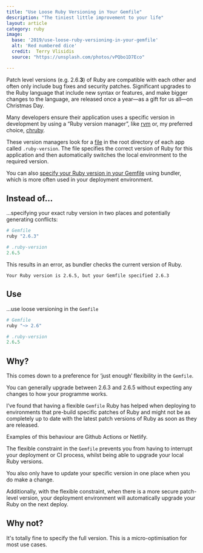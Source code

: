 ```yaml
---
title: "Use Loose Ruby Versioning in Your Gemfile"
description: "The tiniest little improvement to your life"
layout: article
category: ruby
image:
  base: '2019/use-loose-ruby-versioning-in-your-gemfile'
  alt: 'Red numbered dice'
  credit:  Terry Vlisidis
  source: "https://unsplash.com/photos/vPQbo1D7Eco"

---
```


Patch level versions (e.g. 2.6.**3**) of Ruby are compatible with each other and often only include bug fixes and security patches. Significant upgrades to the Ruby language that include new syntax or features, and make bigger changes to the language, are released once a year—as a gift for us all—on Christmas Day.

Many developers ensure their application uses a specific version in development by using a “Ruby version manager”, like [rvm](https://rvm.io) or, my preferred choice, [chruby](https://github.com/postmodern/chruby).

These version managers look for a [file](https://gist.github.com/fnichol/1912050) in the root directory of each app called `.ruby-version`. The file specifies the correct version of Ruby for this application and then automatically switches the local environment to the required version.

You can also [specify your Ruby version in your Gemfile](https://bundler.io/v1.12/gemfile_ruby.html) using bundler, which is more often used in your deployment environment.


## Instead of...

...specifying your exact ruby version in two places and potentially generating conflicts:

```ruby
# Gemfile
ruby "2.6.3"
```

```ruby
# .ruby-version
2.6.5
```

This results in an error, as bundler checks the current version of Ruby.

```
Your Ruby version is 2.6.5, but your Gemfile specified 2.6.3
```

## Use

...use loose versioning in the `Gemfile`

```ruby
# Gemfile
ruby "~> 2.6"
```

```ruby
# .ruby-version
2.6.5
```


## Why?

This comes down to a preference for ‘just enough’ flexibility in the `Gemfile`.

You can generally upgrade between 2.6.3 and 2.6.5 without expecting any changes to how your programme works.

I’ve found that having a flexible `Gemfile` Ruby has helped when deploying to environments that pre-build specific patches of Ruby and might not be as completely up to date with the latest patch versions of Ruby as soon as they are released.

Examples of this behaviour are Github Actions or Netlify.

The flexible constraint in the `Gemfile` prevents you from having to interrupt your deployment or CI process, whilst being able to upgrade your local Ruby versions.

You also only have to update your specific version in one place when you do make a change.

Additionally, with the flexible constraint, when there is a more secure patch-level version, your deployment environment will automatically upgrade your Ruby on the next deploy.


## Why not?

It's totally fine to specify the full version. This is a micro-optimisation for most use cases.
